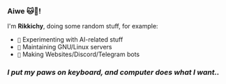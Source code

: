 ### Aiwe 🐱🫡!
I'm **Rikkichy**, doing some random stuff, for example:
- `🧪` Experimenting with AI-related stuff
- `🔧` Maintaining GNU/Linux servers
- `🤖` Making Websites/Discord/Telegram bots
### ***I put my paws on keyboard, and computer does what I want..***

